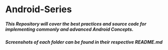 # Android-Series

##### This Repository will cover the best practices and source code for implementing commonly and advanced Android Concepts.

##### Screenshots of each folder can be found in their respective README.md
